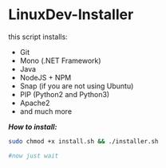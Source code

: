 # LinuxDev-Installer

this script installs:
  + Git
  + Mono (.NET Framework)
  + Java
  + NodeJS + NPM
  + Snap (if you are not using Ubuntu)
  + PIP (Python2 and Python3)
  + Apache2
  + and much more
  
  ***How to install:***
```bash
sudo chmod +x install.sh && ./installer.sh

#now just wait
```
